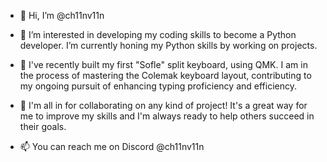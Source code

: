 - 👋 Hi, I’m @ch11nv11n
  
- 👀 I’m interested in developing my coding skills to become a Python developer. I’m currently honing my Python skills by working on projects.
  
- 🌱 I've recently built my first "Sofle" split keyboard, using QMK. I am in the process of mastering the Colemak keyboard layout, contributing to my ongoing pursuit of enhancing typing proficiency and efficiency.
  
- 💞️ I'm all in for collaborating on any kind of project! It's a great way for me to improve my skills and I'm always ready to help others succeed in their goals.
  
- 📫 You can reach me on Discord @ch11nv11n

<!---
ch11nv11n/ch11nv11n is a ✨ special ✨ repository because its `README.md` (this file) appears on your GitHub profile.
You can click the Preview link to take a look at your changes.
--->
